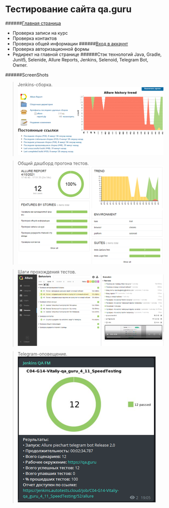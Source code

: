 Тестирование сайта qa.guru
=============
######[Главная страница](https://github.com/Gorbatenko/qa_guru_4_home_11/blob/master/src/test/java/tests/QaGuruTest.java)
- Проверка записи на курс
- Проверка контактов
- Проверка общей информации
######[Вход в аккаунт](https://github.com/Gorbatenko/qa_guru_4_home_11/blob/master/src/test/java/tests/LoginTest.java)
- Проверка авторизационной формы
- Редирект на главной странице
######Стэк технологий
Java, Gradle, Junit5, Selenide, Allure Reports, Jenkins, Selenoid, Telegram Bot, Owner.

######ScreenShots

> Jenkins-сборка.
![](src/test/resources/readme/jenkins.png)

> Общий дашборд прогона тестов.
![](src/test/resources/readme/allure.png)

> Шаги прохождения тестов.
![](src/test/resources/readme/steps.png)

> Telegram-оповещение.
![](src/test/resources/readme/telegram.png)


